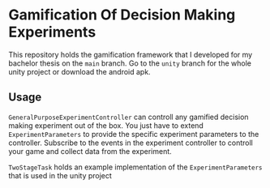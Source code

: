 # Gamification Of Decision Making Experiments

This repository holds the gamification framework that I developed for my bachelor thesis on the `main` branch.
Go to the `unity` branch for the whole unity project or download the android apk.

## Usage

`GeneralPurposeExperimentController` can controll any gamified decision making experiment out of the box. You just have to extend `ExperimentParameters` to provide the specific experiment parameters to the controller. 
Subscribe to the events in the experiment controller to controll your game and collect data from the experiment.

`TwoStageTask` holds an example implementation of the `ExperimentParameters` that is used in the unity project